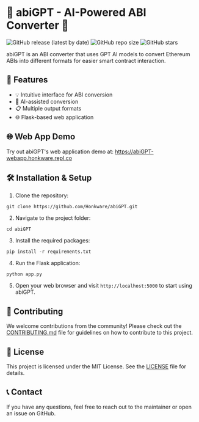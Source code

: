 # 🤖 abiGPT - AI-Powered ABI Converter 🚀

![GitHub release (latest by date)](https://img.shields.io/github/v/release/Honkware/abiGPT)
![GitHub repo size](https://img.shields.io/github/repo-size/Honkware/abiGPT)
![GitHub stars](https://img.shields.io/github/stars/Honkware/abiGPT?style=social)

abiGPT is an ABI converter that uses GPT AI models to convert Ethereum ABIs into different formats for easier smart contract interaction.

## 🌟 Features

- 💡 Intuitive interface for ABI conversion
- 🧠 AI-assisted conversion
- 📋 Multiple output formats
- 🌐 Flask-based web application

## 🌐 Web App Demo

Try out abiGPT's web application demo at: https://abiGPT-webapp.honkware.repl.co

## 🛠 Installation & Setup

1. Clone the repository:

```git clone https://github.com/Honkware/abiGPT.git```

2. Navigate to the project folder:

```cd abiGPT```

3. Install the required packages:

```pip install -r requirements.txt```

4. Run the Flask application:

```python app.py```

5. Open your web browser and visit `http://localhost:5000` to start using abiGPT.

## 🤝 Contributing

We welcome contributions from the community! Please check out the [CONTRIBUTING.md](CONTRIBUTING.md) file for guidelines on how to contribute to this project.

## 📜 License

This project is licensed under the MIT License. See the [LICENSE](LICENSE) file for details.

## 📞 Contact

If you have any questions, feel free to reach out to the maintainer or open an issue on GitHub.